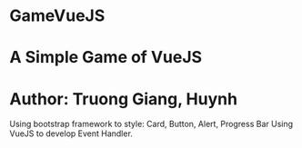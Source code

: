 # GameVueJS
# A Simple Game of VueJS
# Author: Truong Giang, Huynh

Using bootstrap framework to style: Card, Button, Alert, Progress Bar
Using VueJS to develop Event Handler.


